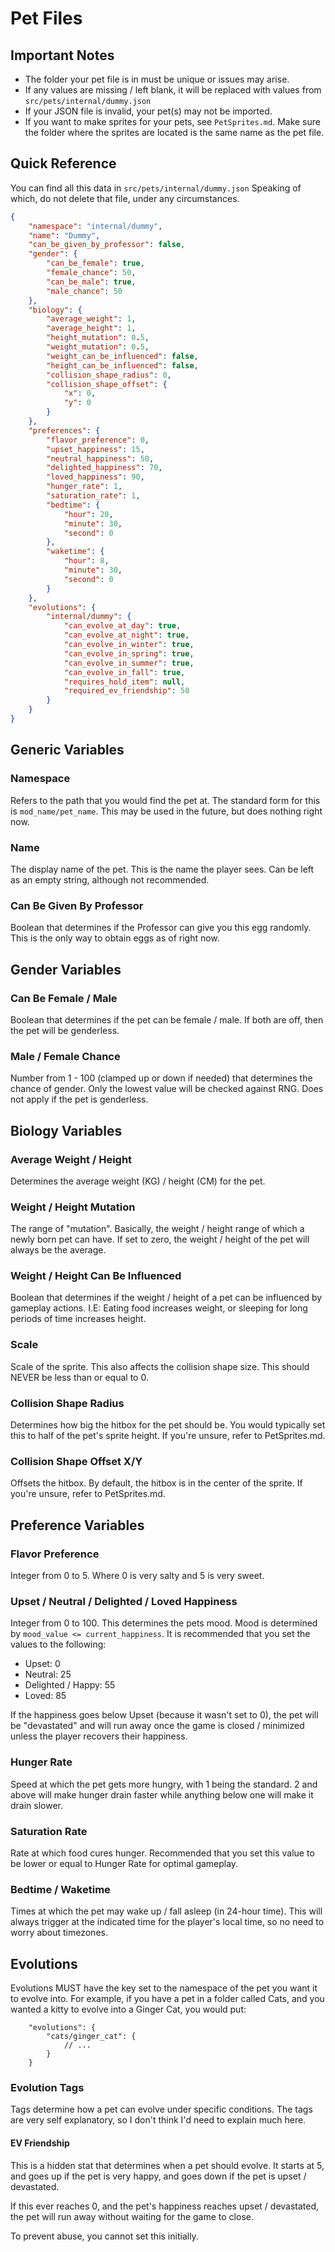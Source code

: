 <!-- markdownlint-disable-file MD010 -->
# Pet Files

## Important Notes

- The folder your pet file is in must be unique or issues may arise.
- If any values are missing / left blank, it will be replaced with values from `src/pets/internal/dummy.json`
- If your JSON file is invalid, your pet(s) may not be imported.
- If you want to make sprites for your pets, see `PetSprites.md`. Make sure the folder where the sprites are located is the same name as the pet file.

## Quick Reference

You can find all this data in `src/pets/internal/dummy.json`
Speaking of which, do not delete that file, under any circumstances.

```json
{
	"namespace": "internal/dummy",
	"name": "Dummy",
	"can_be_given_by_professor": false,
	"gender": {
		"can_be_female": true,
		"female_chance": 50,
		"can_be_male": true,
		"male_chance": 50
	},
	"biology": {
		"average_weight": 1,
		"average_height": 1,
		"height_mutation": 0.5,
		"weight_mutation": 0.5,
		"weight_can_be_influenced": false,
		"height_can_be_influenced": false,
		"collision_shape_radius": 0,
		"collision_shape_offset": {
			"x": 0,
			"y": 0
		}
	},
	"preferences": {
		"flavor_preference": 0,
		"upset_happiness": 15,
		"neutral_happiness": 50,
		"delighted_happiness": 70,
		"loved_happiness": 90,
		"hunger_rate": 1,
		"saturation_rate": 1,
		"bedtime": {
			"hour": 20,
			"minute": 30,
			"second": 0
		},
		"waketime": {
			"hour": 8,
			"minute": 30,
			"second": 0
		}
	},
	"evolutions": {
		"internal/dummy": {
			"can_evolve_at_day": true,
			"can_evolve_at_night": true,
			"can_evolve_in_winter": true,
			"can_evolve_in_spring": true,
			"can_evolve_in_summer": true,
			"can_evolve_in_fall": true,
			"requires_hold_item": null,
			"required_ev_friendship": 50
		}
	}
}
```

## Generic Variables

### Namespace

Refers to the path that you would find the pet at. The standard form for this is `mod_name/pet_name`. This may be used in the future, but does nothing right now.

### Name

The display name of the pet. This is the name the player sees. Can be left as an empty string, although not recommended.

### Can Be Given By Professor

Boolean that determines if the Professor can give you this egg randomly. This is the only way to obtain eggs as of right now.

## Gender Variables

### Can Be Female / Male

Boolean that determines if the pet can be female / male. If both are off, then the pet will be genderless.

### Male / Female Chance

Number from 1 - 100 (clamped up or down if needed) that determines the chance of gender.
Only the lowest value will be checked against RNG.
Does not apply if the pet is genderless.

## Biology Variables

### Average Weight / Height

Determines the average weight (KG) / height (CM) for the pet.

### Weight / Height Mutation

The range of "mutation". Basically, the weight / height range of which a newly born pet can have. If set to zero, the weight / height of the pet will always be the average.

### Weight / Height Can Be Influenced

Boolean that determines if the weight / height of a pet can be influenced by gameplay actions. I.E: Eating food increases weight, or sleeping for long periods of time increases height.

### Scale

Scale of the sprite. This also affects the collision shape size. This should NEVER be less than or equal to 0.

### Collision Shape Radius

Determines how big the hitbox for the pet should be. You would typically set this to half of the pet's sprite height. If you're unsure, refer to PetSprites.md.

### Collision Shape Offset X/Y

Offsets the hitbox. By default, the hitbox is in the center of the sprite. If you're unsure, refer to PetSprites.md.

## Preference Variables

### Flavor Preference

Integer from 0 to 5. Where 0 is very salty and 5 is very sweet.

### Upset / Neutral / Delighted / Loved Happiness

Integer from 0 to 100. This determines the pets mood. Mood is determined by `mood_value <= current_happiness`. It is recommended that you set the values to the following:

- Upset: 0
- Neutral: 25
- Delighted / Happy: 55
- Loved: 85

If the happiness goes below Upset (because it wasn't set to 0), the pet will be "devastated" and will run away once the game is closed / minimized unless the player recovers their happiness.

### Hunger Rate

Speed at which the pet gets more hungry, with 1 being the standard. 2 and above will make hunger drain faster while anything below one will make it drain slower.

### Saturation Rate

Rate at which food cures hunger. Recommended that you set this value to be lower or equal to Hunger Rate for optimal gameplay.

### Bedtime / Waketime

Times at which the pet may wake up / fall asleep (in 24-hour time). This will always trigger at the indicated time for the player's local time, so no need to worry about timezones.

## Evolutions

Evolutions MUST have the key set to the namespace of the pet you want it to evolve into. For example, if you have a pet in a folder called Cats, and you wanted a kitty to evolve into a Ginger Cat, you would put:

```jsonc
    "evolutions": {
        "cats/ginger_cat": {
            // ...
        }
    }
```

### Evolution Tags

Tags determine how a pet can evolve under specific conditions. The tags are very self explanatory, so I don't think I'd need to explain much here.

#### EV Friendship

This is a hidden stat that determines when a pet should evolve. It starts at 5, and goes up if the pet is very happy, and goes down if the pet is upset / devastated.

If this ever reaches 0, and the pet's happiness reaches upset / devastated, the pet will run away without waiting for the game to close.

To prevent abuse, you cannot set this initially.
